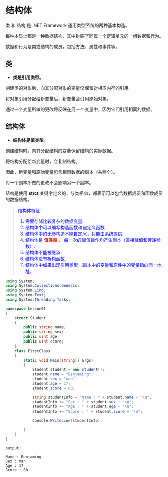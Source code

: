 # 结构体 

类 和 结构 是 .NET Framework 通用类型系统的两种基本构造。

每种本质上都是一种数据结构，其中封装了同属一个逻辑单元的一组数据和行为。

数据和行为是类或结构的成员，包括方法、属性和事件等。

## 类

- **类是引用类型。**
  
创建类的对象后，向其分配对象的变量仅保留对相应内存的引用。

将对象引用分配给新变量后，新变量会引用原始对象。

通过一个变量所做的更改将反映在另一个变量中，因为它们引用相同的数据。

## 结构体

- **结构体是值类型。**

创建结构时，向其分配结构的变量保留结构的实际数据。

将结构分配给新变量时，会复制结构。

因此，新变量和原始变量包含相同数据的副本（共两个）。

对一个副本所做的更改不会影响另一个副本。

结构是使用 **strct** 关键字定义的，与类相似，都表示可以包含数据成员和函数成员的数据结构。

> <font color="blue"> 结构体特征：
> 1. 需要存储比较复杂的数据变量.
> 2. 结构体中可以编写构造函数和自定义函数.
> 3. 结构体中的无参构造不能自定义，只能由系统提供.
> 4. 结构体是 **<font color="red"> 值类型 </font>**， 每一次的赋值操作均产生副本（直接赋值和传递参数）.
> 5. 结构体不能被继承.
> 6. 结构体没有析构函数.
> 7. 结构体中如果出现引用类型，副本中的变量和原件中的变量指向同一地址.</font>
  
```C#
using System;
using System.Collections.Generic;
using System.Linq;
using System.Text;
using System.Threading.Tasks;

namespace Lesson01
{
    struct Student
    {
        public string name;
        public string sex;
        public uint age;
        public uint score;
    }
    class FirstClass
    {
        static void Main(string[] args)
        {
            Student student = new Student();
            student.name = "Benjaming";
            student.sex = "man";
            student.age = 17;
            student.score = 80;

            string studentInfo = "Name : " + student.name + "\n";
            studentInfo += "Sex : " + student.sex + "\n";
            studentInfo += "Age : " + student.age + "\n";
            studentInfo += "Score : " + student.score + "\n";

            Console.WriteLine(studentInfo);

        }
    }
}
```

```
output:

Name : Benjaming
Sex : man
Age : 17
Score : 80
```